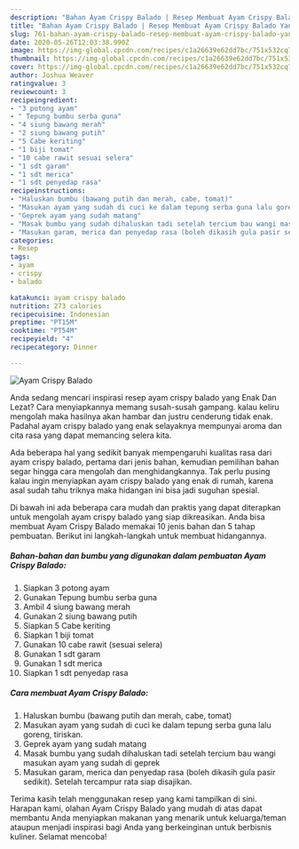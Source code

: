 ```yaml
---
description: "Bahan Ayam Crispy Balado | Resep Membuat Ayam Crispy Balado Yang Sempurna"
title: "Bahan Ayam Crispy Balado | Resep Membuat Ayam Crispy Balado Yang Sempurna"
slug: 761-bahan-ayam-crispy-balado-resep-membuat-ayam-crispy-balado-yang-sempurna
date: 2020-05-26T12:03:38.990Z
image: https://img-global.cpcdn.com/recipes/c1a26639e62dd7bc/751x532cq70/ayam-crispy-balado-foto-resep-utama.jpg
thumbnail: https://img-global.cpcdn.com/recipes/c1a26639e62dd7bc/751x532cq70/ayam-crispy-balado-foto-resep-utama.jpg
cover: https://img-global.cpcdn.com/recipes/c1a26639e62dd7bc/751x532cq70/ayam-crispy-balado-foto-resep-utama.jpg
author: Joshua Weaver
ratingvalue: 3
reviewcount: 3
recipeingredient:
- "3 potong ayam"
- " Tepung bumbu serba guna"
- "4 siung bawang merah"
- "2 siung bawang putih"
- "5 Cabe keriting"
- "1 biji tomat"
- "10 cabe rawit sesuai selera"
- "1 sdt garam"
- "1 sdt merica"
- "1 sdt penyedap rasa"
recipeinstructions:
- "Haluskan bumbu (bawang putih dan merah, cabe, tomat)"
- "Masukan ayam yang sudah di cuci ke dalam tepung serba guna lalu goreng, tiriskan."
- "Geprek ayam yang sudah matang"
- "Masak bumbu yang sudah dihaluskan tadi setelah tercium bau wangi masukan ayam yang sudah di geprek"
- "Masukan garam, merica dan penyedap rasa (boleh dikasih gula pasir sedikit). Setelah tercampur rata siap disajikan."
categories:
- Resep
tags:
- ayam
- crispy
- balado

katakunci: ayam crispy balado 
nutrition: 273 calories
recipecuisine: Indonesian
preptime: "PT15M"
cooktime: "PT54M"
recipeyield: "4"
recipecategory: Dinner

---
```



![Ayam Crispy Balado](https://img-global.cpcdn.com/recipes/c1a26639e62dd7bc/751x532cq70/ayam-crispy-balado-foto-resep-utama.jpg)

Anda sedang mencari inspirasi resep ayam crispy balado yang Enak Dan Lezat? Cara menyiapkannya memang susah-susah gampang. kalau keliru mengolah maka hasilnya akan hambar dan justru cenderung tidak enak. Padahal ayam crispy balado yang enak selayaknya mempunyai aroma dan cita rasa yang dapat memancing selera kita.



Ada beberapa hal yang sedikit banyak mempengaruhi kualitas rasa dari ayam crispy balado, pertama dari jenis bahan, kemudian pemilihan bahan segar hingga cara mengolah dan menghidangkannya. Tak perlu pusing kalau ingin menyiapkan ayam crispy balado yang enak di rumah, karena asal sudah tahu triknya maka hidangan ini bisa jadi suguhan spesial.


Di bawah ini ada beberapa cara mudah dan praktis yang dapat diterapkan untuk mengolah ayam crispy balado yang siap dikreasikan. Anda bisa membuat Ayam Crispy Balado memakai 10 jenis bahan dan 5 tahap pembuatan. Berikut ini langkah-langkah untuk membuat hidangannya.

<!--inarticleads1-->

##### Bahan-bahan dan bumbu yang digunakan dalam pembuatan Ayam Crispy Balado:

1. Siapkan 3 potong ayam
1. Gunakan  Tepung bumbu serba guna
1. Ambil 4 siung bawang merah
1. Gunakan 2 siung bawang putih
1. Siapkan 5 Cabe keriting
1. Siapkan 1 biji tomat
1. Gunakan 10 cabe rawit (sesuai selera)
1. Gunakan 1 sdt garam
1. Gunakan 1 sdt merica
1. Siapkan 1 sdt penyedap rasa




<!--inarticleads2-->

##### Cara membuat Ayam Crispy Balado:

1. Haluskan bumbu (bawang putih dan merah, cabe, tomat)
1. Masukan ayam yang sudah di cuci ke dalam tepung serba guna lalu goreng, tiriskan.
1. Geprek ayam yang sudah matang
1. Masak bumbu yang sudah dihaluskan tadi setelah tercium bau wangi masukan ayam yang sudah di geprek
1. Masukan garam, merica dan penyedap rasa (boleh dikasih gula pasir sedikit). Setelah tercampur rata siap disajikan.




Terima kasih telah menggunakan resep yang kami tampilkan di sini. Harapan kami, olahan Ayam Crispy Balado yang mudah di atas dapat membantu Anda menyiapkan makanan yang menarik untuk keluarga/teman ataupun menjadi inspirasi bagi Anda yang berkeinginan untuk berbisnis kuliner. Selamat mencoba!
